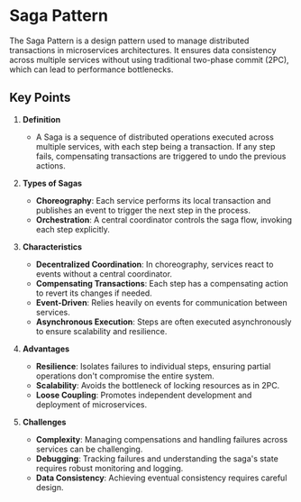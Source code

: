 # Saga Pattern

The Saga Pattern is a design pattern used to manage distributed transactions in microservices architectures. It ensures data consistency across multiple services without using traditional two-phase commit (2PC), which can lead to performance bottlenecks.

## Key Points

1. **Definition**
   - A Saga is a sequence of distributed operations executed across multiple services, with each step being a transaction. If any step fails, compensating transactions are triggered to undo the previous actions.

2. **Types of Sagas**
   - **Choreography**: Each service performs its local transaction and publishes an event to trigger the next step in the process.
   - **Orchestration**: A central coordinator controls the saga flow, invoking each step explicitly.

3. **Characteristics**
   - **Decentralized Coordination**: In choreography, services react to events without a central coordinator.
   - **Compensating Transactions**: Each step has a compensating action to revert its changes if needed.
   - **Event-Driven**: Relies heavily on events for communication between services.
   - **Asynchronous Execution**: Steps are often executed asynchronously to ensure scalability and resilience.

4. **Advantages**
   - **Resilience**: Isolates failures to individual steps, ensuring partial operations don't compromise the entire system.
   - **Scalability**: Avoids the bottleneck of locking resources as in 2PC.
   - **Loose Coupling**: Promotes independent development and deployment of microservices.

5. **Challenges**
   - **Complexity**: Managing compensations and handling failures across services can be challenging.
   - **Debugging**: Tracking failures and understanding the saga's state requires robust monitoring and logging.
   - **Data Consistency**: Achieving eventual consistency requires careful design.


